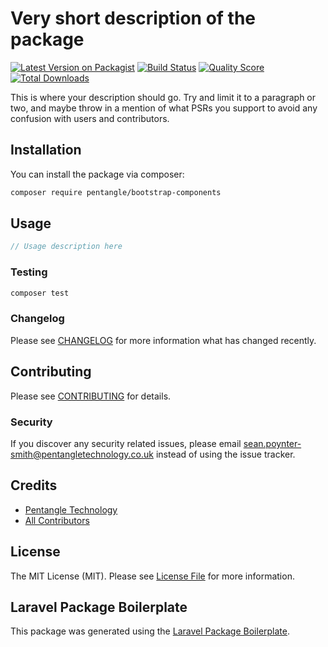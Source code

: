 # Very short description of the package

[![Latest Version on Packagist](https://img.shields.io/packagist/v/pentangle/bootstrap-components.svg?style=flat-square)](https://packagist.org/packages/pentangle/bootstrap-components)
[![Build Status](https://img.shields.io/travis/pentangle/bootstrap-components/master.svg?style=flat-square)](https://travis-ci.org/pentangle/bootstrap-components)
[![Quality Score](https://img.shields.io/scrutinizer/g/pentangle/bootstrap-components.svg?style=flat-square)](https://scrutinizer-ci.com/g/pentangle/bootstrap-components)
[![Total Downloads](https://img.shields.io/packagist/dt/pentangle/bootstrap-components.svg?style=flat-square)](https://packagist.org/packages/pentangle/bootstrap-components)

This is where your description should go. Try and limit it to a paragraph or two, and maybe throw in a mention of what PSRs you support to avoid any confusion with users and contributors.

## Installation

You can install the package via composer:

```bash
composer require pentangle/bootstrap-components
```

## Usage

``` php
// Usage description here
```

### Testing

``` bash
composer test
```

### Changelog

Please see [CHANGELOG](CHANGELOG.md) for more information what has changed recently.

## Contributing

Please see [CONTRIBUTING](CONTRIBUTING.md) for details.

### Security

If you discover any security related issues, please email sean.poynter-smith@pentangletechnology.co.uk instead of using the issue tracker.

## Credits

- [Pentangle Technology](https://github.com/pentangle)
- [All Contributors](../../contributors)

## License

The MIT License (MIT). Please see [License File](LICENSE.md) for more information.

## Laravel Package Boilerplate

This package was generated using the [Laravel Package Boilerplate](https://laravelpackageboilerplate.com).